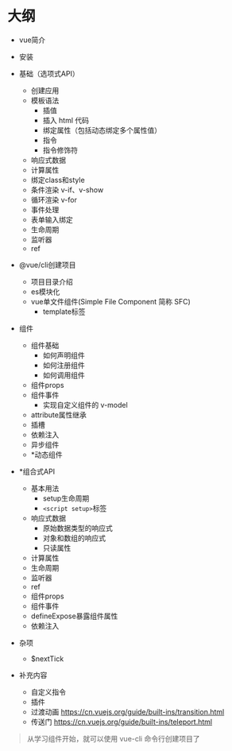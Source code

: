 # 大纲

- vue简介
- 安装
- 基础（选项式API）
  - 创建应用
  - 模板语法
    - 插值
    - 插入 html 代码
    - 绑定属性（包括动态绑定多个属性值）
    - 指令
    - 指令修饰符
  - 响应式数据
  - 计算属性
  - 绑定class和style
  - 条件渲染 v-if、v-show
  - 循环渲染 v-for
  - 事件处理
  - 表单输入绑定
  - 生命周期
  - 监听器
  - ref

- @vue/cli创建项目
  - 项目目录介绍
  - es模块化
  - vue单文件组件(Simple File Component 简称 SFC)
    - template标签

- 组件
  - 组件基础
    - 如何声明组件
    - 如何注册组件
    - 如何调用组件
  - 组件props
  - 组件事件
    - 实现自定义组件的 v-model
  - attribute属性继承
  - 插槽
  - 依赖注入
  - 异步组件
  - *动态组件

- *组合式API
  - 基本用法
    - setup生命周期
    - `<script setup>`标签
  - 响应式数据
    - 原始数据类型的响应式
    - 对象和数组的响应式
    - 只读属性
  - 计算属性
  - 生命周期
  - 监听器
  - ref
  - 组件props
  - 组件事件
  - defineExpose暴露组件属性
  - 依赖注入

- 杂项
  - $nextTick

- 补充内容
  - 自定义指令
  - 插件
  - 过渡动画 <https://cn.vuejs.org/guide/built-ins/transition.html>
  - 传送门 <https://cn.vuejs.org/guide/built-ins/teleport.html>

> 从学习组件开始，就可以使用 vue-cli 命令行创建项目了
